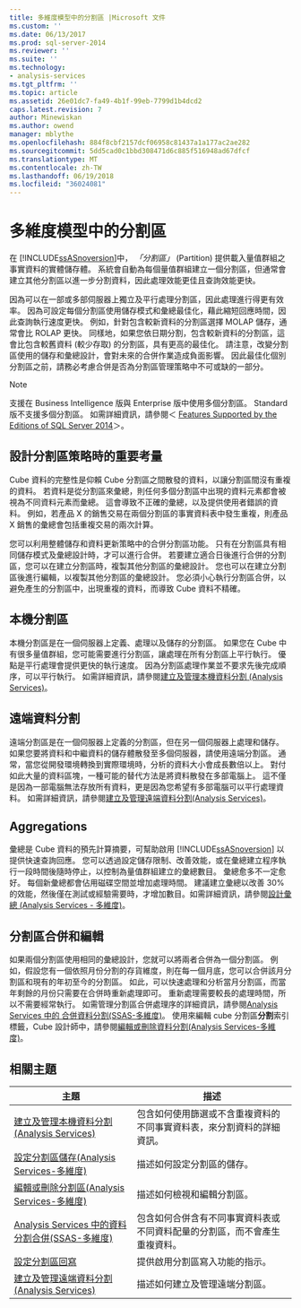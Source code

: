 ```yaml
---
title: 多維度模型中的分割區 |Microsoft 文件
ms.custom: ''
ms.date: 06/13/2017
ms.prod: sql-server-2014
ms.reviewer: ''
ms.suite: ''
ms.technology:
- analysis-services
ms.tgt_pltfrm: ''
ms.topic: article
ms.assetid: 26e01dc7-fa49-4b1f-99eb-7799d1b4dcd2
caps.latest.revision: 7
author: Minewiskan
ms.author: owend
manager: mblythe
ms.openlocfilehash: 884f8cbf2157dcf06958c81437a1a177ac2ae282
ms.sourcegitcommit: 5dd5cad0c1bbd308471d6c885f516948ad67dfcf
ms.translationtype: MT
ms.contentlocale: zh-TW
ms.lasthandoff: 06/19/2018
ms.locfileid: "36024081"
---
```

# <a name="partitions-in-multidimensional-models"></a>多維度模型中的分割區
  在 [!INCLUDE[ssASnoversion](../../includes/ssasnoversion-md.md)]中， *「分割區」* (Partition) 提供載入量值群組之事實資料的實體儲存體。 系統會自動為每個量值群組建立一個分割區，但通常會建立其他分割區以進一步分割資料，因此處理效能更佳且查詢效能更快。  
  
 因為可以在一部或多部伺服器上獨立及平行處理分割區，因此處理進行得更有效率。 因為可設定每個分割區使用儲存模式和彙總最佳化，藉此縮短回應時間，因此查詢執行速度更快。 例如，針對包含較新資料的分割區選擇 MOLAP 儲存，通常會比 ROLAP 更快。 同樣地，如果您依日期分割，包含較新資料的分割區，這會比包含較舊資料 (較少存取) 的分割區，具有更高的最佳化。 請注意，改變分割區使用的儲存和彙總設計，會對未來的合併作業造成負面影響。 因此最佳化個別分割區之前，請務必考慮合併是否為分割區管理策略中不可或缺的一部分。  
  
> [!NOTE]  
>  支援在 Business Intelligence 版與 Enterprise 版中使用多個分割區。 Standard 版不支援多個分割區。 如需詳細資訊，請參閱＜ [Features Supported by the Editions of SQL Server 2014](../../getting-started/features-supported-by-the-editions-of-sql-server-2014.md)＞。  
  
## <a name="important-considerations-when-designing-a-partitioning-strategy"></a>設計分割區策略時的重要考量  
 Cube 資料的完整性是仰賴 Cube 分割區之間散發的資料，以讓分割區間沒有重複的資料。 若資料是從分割區來彙總，則任何多個分割區中出現的資料元素都會被視為不同資料元素而彙總。 這會導致不正確的彙總，以及提供使用者錯誤的資料。 例如，若產品 X 的銷售交易在兩個分割區的事實資料表中發生重複，則產品 X 銷售的彙總會包括重複交易的兩次計算。  
  
 您可以利用整體儲存和資料更新策略中的合併分割區功能。 只有在分割區具有相同儲存模式及彙總設計時，才可以進行合併。 若要建立適合日後進行合併的分割區，您可以在建立分割區時，複製其他分割區的彙總設計。 您也可以在建立分割區後進行編輯，以複製其他分割區的彙總設計。 您必須小心執行分割區合併，以避免產生的分割區中，出現重複的資料，而導致 Cube 資料不精確。  
  
## <a name="local-partitions"></a>本機分割區  
 本機分割區是在一個伺服器上定義、處理以及儲存的分割區。 如果您在 Cube 中有很多量值群組，您可能需要進行分割區，讓處理在所有分割區上平行執行。 優點是平行處理會提供更快的執行速度。 因為分割區處理作業並不要求先後完成順序，可以平行執行。 如需詳細資訊，請參閱[建立及管理本機資料分割 &#40;Analysis Services&#41;](create-and-manage-a-local-partition-analysis-services.md)。  
  
## <a name="remote-partitions"></a>遠端資料分割  
 遠端分割區是在一個伺服器上定義的分割區，但在另一個伺服器上處理和儲存。 如果您要將資料和中繼資料的儲存體散發至多個伺服器，請使用遠端分割區。 通常，當您從開發環境轉換到實際環境時，分析的資料大小會成長數倍以上。 對付如此大量的資料區塊，一種可能的替代方法是將資料散發在多部電腦上。 這不僅是因為一部電腦無法存放所有資料，更是因為您希望有多部電腦可以平行處理資料。 如需詳細資訊，請參閱[建立及管理遠端資料分割&#40;Analysis Services&#41;](create-and-manage-a-remote-partition-analysis-services.md)。  
  
## <a name="aggregations"></a>Aggregations  
 彙總是 Cube 資料的預先計算摘要，可幫助啟用 [!INCLUDE[ssASnoversion](../../includes/ssasnoversion-md.md)] 以提供快速查詢回應。 您可以透過設定儲存限制、改善效能，或在彙總建立程序執行一段時間後隨時停止，以控制為量值群組建立的彙總數目。 彙總愈多不一定愈好。 每個新彙總都會佔用磁碟空間並增加處理時間。 建議建立彙總以改善 30% 的效能，然後僅在測試或經驗需要時，才增加數目。如需詳細資訊，請參閱[設計彙總 &#40;Analysis Services - 多維度&#41;](designing-aggregations-analysis-services-multidimensional.md)。  
  
## <a name="partition-merging-and-editing"></a>分割區合併和編輯  
 如果兩個分割區使用相同的彙總設計，您就可以將兩者合併為一個分割區。 例如，假設您有一個依照月份分割的存貨維度，則在每一個月底，您可以合併該月分割區和現有的年初至今的分割區。 如此，可以快速處理和分析當月分割區，而當年剩餘的月份只需要在合併時重新處理即可。 重新處理需要較長的處理時間，所以不需要經常執行。 如需管理分割區合併處理序的詳細資訊，請參閱[Analysis Services 中的 合併資料分割&#40;SSAS-多維度&#41;](merge-partitions-in-analysis-services-ssas-multidimensional.md)。 使用來編輯 cube 分割區**分割**索引標籤，Cube 設計師中，請參閱[編輯或刪除資料分割&#40;Analysis Services-多維度&#41;](edit-or-delete-partitions-analyisis-services-multidimensional.md)。  
  
## <a name="related-topics"></a>相關主題  
  
|主題|描述|  
|-----------|-----------------|  
|[建立及管理本機資料分割&#40;Analysis Services&#41;](create-and-manage-a-local-partition-analysis-services.md)|包含如何使用篩選或不含重複資料的不同事實資料表，來分割資料的詳細資訊。|  
|[設定分割區儲存&#40;Analysis Services-多維度&#41;](set-partition-storage-analysis-services-multidimensional.md)|描述如何設定分割區的儲存。|  
|[編輯或刪除分割區&#40;Analysis Services-多維度&#41;](edit-or-delete-partitions-analyisis-services-multidimensional.md)|描述如何檢視和編輯分割區。|  
|[Analysis Services 中的資料分割合併&#40;SSAS-多維度&#41;](merge-partitions-in-analysis-services-ssas-multidimensional.md)|包含如何合併含有不同事實資料表或不同資料配量的分割區，而不會產生重複資料。|  
|[設定分割區回寫](set-partition-writeback.md)|提供啟用分割區寫入功能的指示。|  
|[建立及管理遠端資料分割&#40;Analysis Services&#41;](create-and-manage-a-remote-partition-analysis-services.md)|描述如何建立及管理遠端分割區。|  
  
  